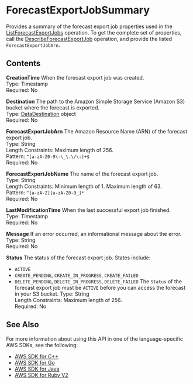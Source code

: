 # ForecastExportJobSummary<a name="API_ForecastExportJobSummary"></a>

Provides a summary of the forecast export job properties used in the [ListForecastExportJobs](API_ListForecastExportJobs.md) operation\. To get the complete set of properties, call the [DescribeForecastExportJob](API_DescribeForecastExportJob.md) operation, and provide the listed `ForecastExportJobArn`\.

## Contents<a name="API_ForecastExportJobSummary_Contents"></a>

 **CreationTime**   <a name="forecast-Type-ForecastExportJobSummary-CreationTime"></a>
When the forecast export job was created\.  
Type: Timestamp  
Required: No

 **Destination**   <a name="forecast-Type-ForecastExportJobSummary-Destination"></a>
The path to the Amazon Simple Storage Service \(Amazon S3\) bucket where the forecast is exported\.  
Type: [DataDestination](API_DataDestination.md) object  
Required: No

 **ForecastExportJobArn**   <a name="forecast-Type-ForecastExportJobSummary-ForecastExportJobArn"></a>
The Amazon Resource Name \(ARN\) of the forecast export job\.  
Type: String  
Length Constraints: Maximum length of 256\.  
Pattern: `^[a-zA-Z0-9\-\_\.\/\:]+$`   
Required: No

 **ForecastExportJobName**   <a name="forecast-Type-ForecastExportJobSummary-ForecastExportJobName"></a>
The name of the forecast export job\.  
Type: String  
Length Constraints: Minimum length of 1\. Maximum length of 63\.  
Pattern: `^[a-zA-Z][a-zA-Z0-9_]*`   
Required: No

 **LastModificationTime**   <a name="forecast-Type-ForecastExportJobSummary-LastModificationTime"></a>
When the last successful export job finished\.  
Type: Timestamp  
Required: No

 **Message**   <a name="forecast-Type-ForecastExportJobSummary-Message"></a>
If an error occurred, an informational message about the error\.  
Type: String  
Required: No

 **Status**   <a name="forecast-Type-ForecastExportJobSummary-Status"></a>
The status of the forecast export job\. States include:  
+  `ACTIVE` 
+  `CREATE_PENDING`, `CREATE_IN_PROGRESS`, `CREATE_FAILED` 
+  `DELETE_PENDING`, `DELETE_IN_PROGRESS`, `DELETE_FAILED` 
The `Status` of the forecast export job must be `ACTIVE` before you can access the forecast in your S3 bucket\.
Type: String  
Length Constraints: Maximum length of 256\.  
Required: No

## See Also<a name="API_ForecastExportJobSummary_SeeAlso"></a>

For more information about using this API in one of the language\-specific AWS SDKs, see the following:
+  [AWS SDK for C\+\+](https://docs.aws.amazon.com/goto/SdkForCpp/forecast-2018-06-26/ForecastExportJobSummary) 
+  [AWS SDK for Go](https://docs.aws.amazon.com/goto/SdkForGoV1/forecast-2018-06-26/ForecastExportJobSummary) 
+  [AWS SDK for Java](https://docs.aws.amazon.com/goto/SdkForJava/forecast-2018-06-26/ForecastExportJobSummary) 
+  [AWS SDK for Ruby V2](https://docs.aws.amazon.com/goto/SdkForRubyV2/forecast-2018-06-26/ForecastExportJobSummary) 